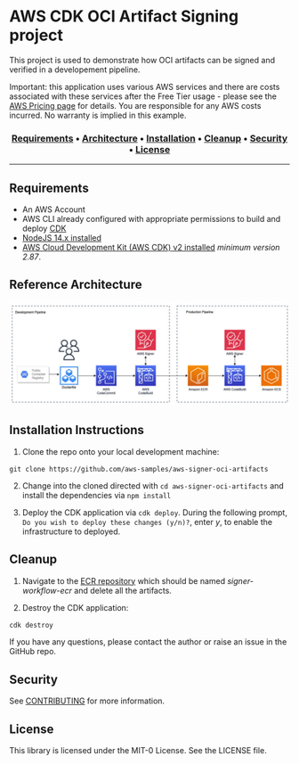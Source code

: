 # AWS CDK OCI Artifact Signing project
This project is used to demonstrate how OCI artifacts can be signed and verified in a developement pipeline.

Important: this application uses various AWS services and there are costs associated with these services after the Free Tier usage - please see the [AWS Pricing page](https://aws.amazon.com/pricing/) for details. You are responsible for any AWS costs incurred. No warranty is implied in this example.
<h3 align="center">
  <a href="#requirements">Requirements</a> •
  <a href="#reference-architecture">Architecture</a> •
  <a href="#installation-instructions">Installation</a> •
  <a href="#cleanup">Cleanup</a> •
  <a href="#security">Security</a> •
  <a href="#license">License</a>
</h3>


---

## Requirements

* An AWS Account
* AWS CLI already configured with appropriate permissions to build and deploy [CDK](https://docs.aws.amazon.com/cdk/v2/guide/getting_started.html)
* [NodeJS 14.x installed](https://nodejs.org/en/download/)
* [AWS Cloud Development Kit (AWS CDK) v2 installed](https://docs.aws.amazon.com/cdk/v2/guide/getting_started.html) *minimum version 2.87*.

## Reference Architecture

![Reference Arcchitecture](architecture.jpg "Architecture Diagram")

## Installation Instructions

1. Clone the repo onto your local development machine:
```
git clone https://github.com/aws-samples/aws-signer-oci-artifacts
```

2. Change into the cloned directed with `cd aws-signer-oci-artifacts` and install the dependencies via `npm install`

3. Deploy the CDK application via `cdk deploy`. During the following prompt, `Do you wish to deploy these changes (y/n)?`, enter *y*, to enable the infrastructure to deployed.

## Cleanup

1. Navigate to the [ECR repository](console.aws.amazon.com/ecr/repositories) which should be named *signer-workflow-ecr* and delete all the artifacts.

2. Destroy the CDK application:
```sh
cdk destroy
```

If you have any questions, please contact the author or raise an issue in the GitHub repo.

## Security

See [CONTRIBUTING](CONTRIBUTING.md#security-issue-notifications) for more information.

## License

This library is licensed under the MIT-0 License. See the LICENSE file.


